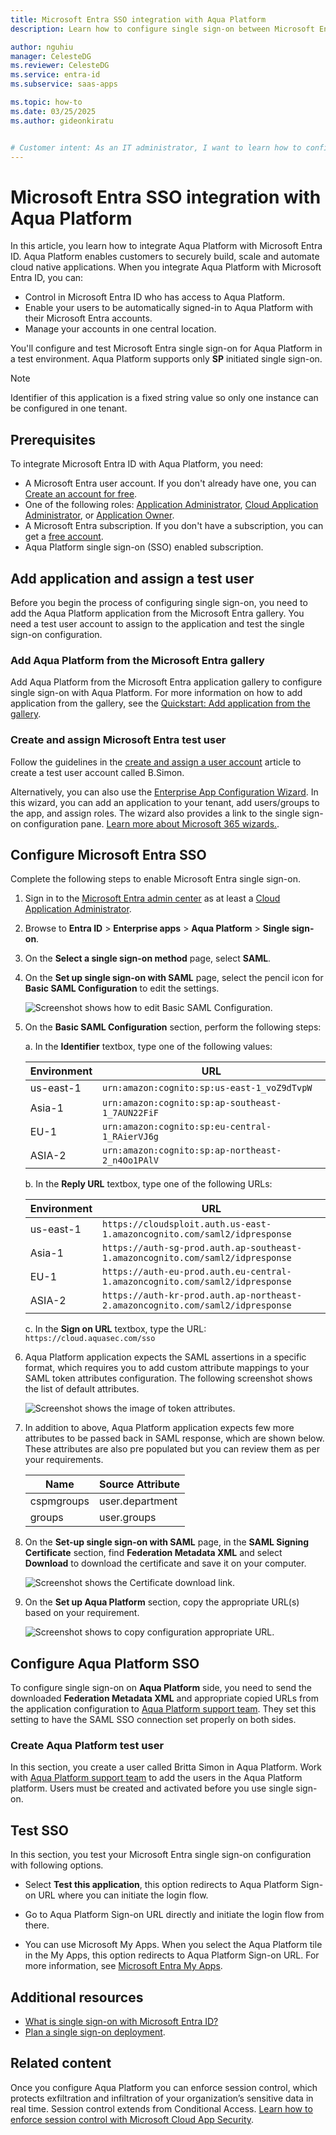 ```yaml
---
title: Microsoft Entra SSO integration with Aqua Platform
description: Learn how to configure single sign-on between Microsoft Entra ID and Aqua Platform.

author: nguhiu
manager: CelesteDG
ms.reviewer: CelesteDG
ms.service: entra-id
ms.subservice: saas-apps

ms.topic: how-to
ms.date: 03/25/2025
ms.author: gideonkiratu


# Customer intent: As an IT administrator, I want to learn how to configure single sign-on between Microsoft Entra ID and Aqua Platform so that I can control who has access to Aqua Platform, enable automatic sign-in with Microsoft Entra accounts, and manage my accounts in one central location.
---
```


# Microsoft Entra SSO integration with Aqua Platform

In this article, you learn how to integrate Aqua Platform with Microsoft Entra ID. Aqua Platform enables customers to securely build, scale and automate cloud native applications. When you integrate Aqua Platform with Microsoft Entra ID, you can:

* Control in Microsoft Entra ID who has access to Aqua Platform.
* Enable your users to be automatically signed-in to Aqua Platform with their Microsoft Entra accounts.
* Manage your accounts in one central location.

You'll configure and test Microsoft Entra single sign-on for Aqua Platform in a test environment. Aqua Platform supports only **SP** initiated single sign-on.

> [!NOTE]
> Identifier of this application is a fixed string value so only one instance can be configured in one tenant.

## Prerequisites

To integrate Microsoft Entra ID with Aqua Platform, you need:

* A Microsoft Entra user account. If you don't already have one, you can [Create an account for free](https://azure.microsoft.com/free/?WT.mc_id=A261C142F).
* One of the following roles: [Application Administrator](/entra/identity/role-based-access-control/permissions-reference#application-administrator), [Cloud Application Administrator](/entra/identity/role-based-access-control/permissions-reference#cloud-application-administrator), or [Application Owner](/entra/fundamentals/users-default-permissions#owned-enterprise-applications).
* A Microsoft Entra subscription. If you don't have a subscription, you can get a [free account](https://azure.microsoft.com/free/).
* Aqua Platform single sign-on (SSO) enabled subscription.

## Add application and assign a test user

Before you begin the process of configuring single sign-on, you need to add the Aqua Platform application from the Microsoft Entra gallery. You need a test user account to assign to the application and test the single sign-on configuration.

<a name='add-aqua-platform-from-the-azure-ad-gallery'></a>

### Add Aqua Platform from the Microsoft Entra gallery

Add Aqua Platform from the Microsoft Entra application gallery to configure single sign-on with Aqua Platform. For more information on how to add application from the gallery, see the [Quickstart: Add application from the gallery](~/identity/enterprise-apps/add-application-portal.md).

<a name='create-and-assign-azure-ad-test-user'></a>

### Create and assign Microsoft Entra test user

Follow the guidelines in the [create and assign a user account](~/identity/enterprise-apps/add-application-portal-assign-users.md) article to create a test user account called B.Simon.

Alternatively, you can also use the [Enterprise App Configuration Wizard](https://portal.office.com/AdminPortal/home?Q=Docs#/azureadappintegration). In this wizard, you can add an application to your tenant, add users/groups to the app, and assign roles. The wizard also provides a link to the single sign-on configuration pane. [Learn more about Microsoft 365 wizards.](/microsoft-365/admin/misc/azure-ad-setup-guides). 

<a name='configure-azure-ad-sso'></a>

## Configure Microsoft Entra SSO

Complete the following steps to enable Microsoft Entra single sign-on.

1. Sign in to the [Microsoft Entra admin center](https://entra.microsoft.com) as at least a [Cloud Application Administrator](~/identity/role-based-access-control/permissions-reference.md#cloud-application-administrator).
1. Browse to **Entra ID** > **Enterprise apps** > **Aqua Platform** > **Single sign-on**.
1. On the **Select a single sign-on method** page, select **SAML**.
1. On the **Set up single sign-on with SAML** page, select the pencil icon for **Basic SAML Configuration** to edit the settings.

   ![Screenshot shows how to edit Basic SAML Configuration.](common/edit-urls.png "Basic Configuration")

1. On the **Basic SAML Configuration** section, perform the following steps:

    a. In the **Identifier** textbox, type one of the following values:

    | Environment | URL |
    |---------|---------|
    | us-east-1 |`urn:amazon:cognito:sp:us-east-1_voZ9dTvpW` |
    | Asia-1 |`urn:amazon:cognito:sp:ap-southeast-1_7AUN22FiF` |
    | EU-1 | `urn:amazon:cognito:sp:eu-central-1_RAierVJ6g` |
    | ASIA-2 | `urn:amazon:cognito:sp:ap-northeast-2_n4Oo1PAlV` |

    b. In the **Reply URL** textbox, type one of the following URLs:

    | Environment | URL |
    |---------|---------|
    | us-east-1 |`https://cloudsploit.auth.us-east-1.amazoncognito.com/saml2/idpresponse` |
    | Asia-1 | `https://auth-sg-prod.auth.ap-southeast-1.amazoncognito.com/saml2/idpresponse` |
    | EU-1 | `https://auth-eu-prod.auth.eu-central-1.amazoncognito.com/saml2/idpresponse` |
    | ASIA-2 | `https://auth-kr-prod.auth.ap-northeast-2.amazoncognito.com/saml2/idpresponse` |

    c. In the **Sign on URL** textbox, type the URL:
    `https://cloud.aquasec.com/sso`

1. Aqua Platform application expects the SAML assertions in a specific format, which requires you to add custom attribute mappings to your SAML token attributes configuration. The following screenshot shows the list of default attributes.

    ![Screenshot shows the image of token attributes.](common/default-attributes.png "Image")

1. In addition to above, Aqua Platform application expects few more attributes to be passed back in SAML response, which are shown below. These attributes are also pre populated but you can review them as per your requirements.

    | Name | Source Attribute|
    | ------------ | --------- |
    | cspmgroups | user.department |
    | groups | user.groups |

1. On the **Set-up single sign-on with SAML** page, in the **SAML Signing Certificate** section,  find **Federation Metadata XML** and select **Download** to download the certificate and save it on your computer.

    ![Screenshot shows the Certificate download link.](common/metadataxml.png "Certificate")

1. On the **Set up Aqua Platform** section, copy the appropriate URL(s) based on your requirement.

	![Screenshot shows to copy configuration appropriate URL.](common/copy-configuration-urls.png "Metadata")

## Configure Aqua Platform SSO

To configure single sign-on on **Aqua Platform** side, you need to send the downloaded **Federation Metadata XML** and appropriate copied URLs from the application configuration to [Aqua Platform support team](mailto:support@aquasec.com). They set this setting to have the SAML SSO connection set properly on both sides.

### Create Aqua Platform test user

In this section, you create a user called Britta Simon in Aqua Platform. Work with [Aqua Platform support team](mailto:support@aquasec.com) to add the users in the Aqua Platform platform. Users must be created and activated before you use single sign-on.

## Test SSO 

In this section, you test your Microsoft Entra single sign-on configuration with following options. 

* Select **Test this application**, this option redirects to Aqua Platform Sign-on URL where you can initiate the login flow. 

* Go to Aqua Platform Sign-on URL directly and initiate the login flow from there.

* You can use Microsoft My Apps. When you select the Aqua Platform tile in the My Apps, this option redirects to Aqua Platform Sign-on URL. For more information, see [Microsoft Entra My Apps](/azure/active-directory/manage-apps/end-user-experiences#azure-ad-my-apps).

## Additional resources

* [What is single sign-on with Microsoft Entra ID?](~/identity/enterprise-apps/what-is-single-sign-on.md)
* [Plan a single sign-on deployment](~/identity/enterprise-apps/plan-sso-deployment.md).

## Related content

Once you configure Aqua Platform you can enforce session control, which protects exfiltration and infiltration of your organization’s sensitive data in real time. Session control extends from Conditional Access. [Learn how to enforce session control with Microsoft Cloud App Security](/cloud-app-security/proxy-deployment-aad).
